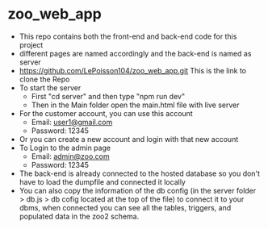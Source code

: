 # zoo_web_app

- This repo contains both the front-end and back-end code for this project
- different pages are named accordingly and the back-end is named as server
- https://github.com/LePoisson104/zoo_web_app.git This is the link to clone the Repo
- To start the server
  - First "cd server" and then type "npm run dev"
  - Then in the Main folder open the main.html file with live server
- For the customer account, you can use this account
  - Email: user1@gmail.com
  - Password: 12345
- Or you can create a new account and login with that new account
- To Login to the admin page
  - Email: admin@zoo.com
  - Password: 12345
- The back-end is already connected to the hosted database so you don't have to load the dumpfile and connected it locally
- You can also copy the information of the db config (in the server folder > db.js > db cofig located at the top of the file) to connect it to your dbms, when connected you can see all the tables, triggers, and populated data in the zoo2 schema.
